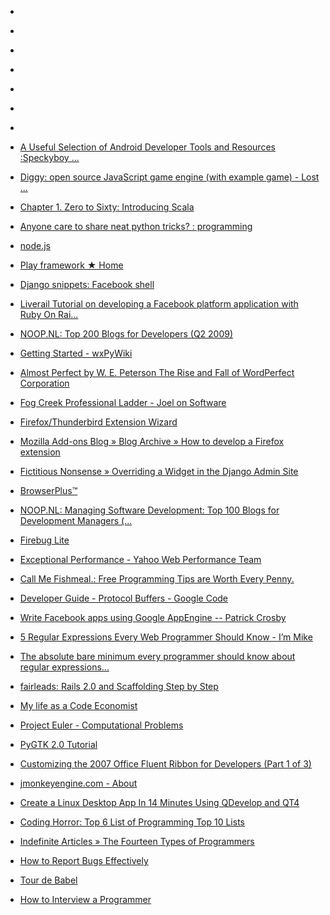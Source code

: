 
- [](/2018/02/duxwxqa/)

- [](/2014/04/453011988658937856/)

- [](/2013/11/cdgcolm/)

- [](/2013/11/cdgcpmb/)

- [](/2013/03/c8oecos/)

- [](/2010/10/du66r/)

- [](/2010/10/c121h3j/)

- [A Useful Selection of Android Developer Tools and Resources :Speckyboy ...](/2010/08/a-useful-selection-of-android-developer-tools-and-resources-speckyboy/)

- [Diggy: open source JavaScript game engine (with example game) - Lost ...](/2010/07/diggy-open-source-javascript-game-engine-with-example-game-lost/)

- [Chapter 1. Zero to Sixty: Introducing Scala](/2010/05/chapter-1-zero-to-sixty-introducing-scala/)

- [Anyone care to share neat python tricks? : programming](/2010/01/anyone-care-to-share-neat-python-tricks-programming/)

- [node.js](/2009/11/node-js/)

- [Play framework ★ Home](/2009/10/play-framework-home/)

- [Django snippets: Facebook shell](/2009/09/django-snippets-facebook-shell/)

- [Liverail Tutorial on developing a Facebook platform application with Ruby On Rai...](/2009/07/liverail-tutorial-on-developing-a-facebook-platform-application-with-ruby-on-rai/)

- [NOOP.NL: Top 200 Blogs for Developers (Q2 2009)](/2009/06/noop-nl-top-200-blogs-for-developers-q2-2009/)

- [Getting Started - wxPyWiki](/2009/04/getting-started-wxpywiki/)

- [Almost Perfect by W. E. Peterson The Rise and Fall of WordPerfect Corporation](/2009/04/almost-perfect-by-w-e-peterson-the-rise-and-fall-of-wordperfect-corporation/)

- [Fog Creek Professional Ladder - Joel on Software](/2009/04/fog-creek-professional-ladder-joel-on-software/)

- [Firefox/Thunderbird Extension Wizard](/2009/02/firefox-thunderbird-extension-wizard/)

- [Mozilla Add-ons Blog » Blog Archive » How to develop a Firefox extension](/2009/02/mozilla-add-ons-blog-blog-archive-how-to-develop-a-firefox-extension/)

- [Fictitious Nonsense » Overriding a Widget in the Django Admin Site](/2008/11/fictitious-nonsense-overriding-a-widget-in-the-django-admin-site/)

- [BrowserPlus™](/2008/11/browserplustm/)

- [NOOP.NL: Managing Software Development: Top 100 Blogs for Development Managers (...](/2008/10/noop-nl-managing-software-development-top-100-blogs-for-development-managers/)

- [Firebug Lite](/2008/08/firebug-lite/)

- [Exceptional Performance - Yahoo Web Performance Team](/2008/07/exceptional-performance-yahoo-web-performance-team/)

- [Call Me Fishmeal.: Free Programming Tips are Worth Every Penny.](/2008/07/call-me-fishmeal-free-programming-tips-are-worth-every-penny/)

- [Developer Guide - Protocol Buffers - Google Code](/2008/07/developer-guide-protocol-buffers-google-code/)

- [Write Facebook apps using Google AppEngine -- Patrick Crosby](/2008/07/write-facebook-apps-using-google-appengine-patrick-crosby/)

- [5 Regular Expressions Every Web Programmer Should Know - I’m Mike](/2008/06/5-regular-expressions-every-web-programmer-should-know-im-mike/)

- [The absolute bare minimum every programmer should know about regular expressions...](/2008/06/the-absolute-bare-minimum-every-programmer-should-know-about-regular-expressions/)

- [fairleads: Rails 2.0 and Scaffolding Step by Step](/2008/06/fairleads-rails-2-0-and-scaffolding-step-by-step/)

- [My life as a Code Economist](/2008/03/my-life-as-a-code-economist/)

- [Project Euler - Computational Problems](/2008/01/project-euler-computational-problems/)

- [PyGTK 2.0 Tutorial](/2007/12/pygtk-2-0-tutorial/)

- [Customizing the 2007 Office Fluent Ribbon for Developers (Part 1 of 3)](/2007/08/customizing-the-2007-office-fluent-ribbon-for-developers-part-1-of-3/)

- [jmonkeyengine.com - About](/2007/05/jmonkeyengine-com-about/)

- [Create a Linux Desktop App In 14 Minutes Using QDevelop and QT4](/2007/03/create-a-linux-desktop-app-in-14-minutes-using-qdevelop-and-qt4/)

- [Coding Horror: Top 6 List of Programming Top 10 Lists](/2007/03/coding-horror-top-6-list-of-programming-top-10-lists/)

- [Indefinite Articles » The Fourteen Types of Programmers](/2006/10/indefinite-articles-the-fourteen-types-of-programmers/)

- [How to Report Bugs Effectively](/2006/06/how-to-report-bugs-effectively/)

- [Tour de Babel](/2006/03/tour-de-babel/)

- [How to Interview a Programmer](/2006/02/how-to-interview-a-programmer/)
